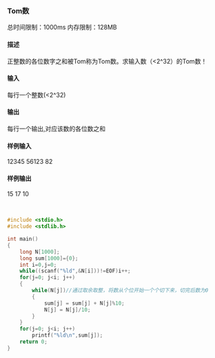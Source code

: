 ### Tom数


总时间限制：1000ms 内存限制：128MB

#### 描述           	                                        

正整数的各位数字之和被Tom称为Tom数。求输入数（<2^32）的Tom数！

#### 输入

每行一个整数(<2^32)

#### 输出

每行一个输出,对应该数的各位数之和

#### 样例输入

12345
56123
82

#### 样例输出

15
17
10

​	                                        

``` c
#include <stdio.h>
#include <stdlib.h>

int main()
{
    long N[1000];
    long sum[1000]={0};
    int i=0,j=0;
    while((scanf("%ld",&N[i]))!=EOF)i++;
    for(j=0; j<i; j++)
    {
        while(N[j])//通过取余取整，将数从个位开始一个个切下来，切完后数为0
        {
            sum[j] = sum[j] + N[j]%10;
            N[j] = N[j]/10;
        }
    }
    for(j=0; j<i; j++)
        printf("%ld\n",sum[j]);
    return 0;
}
```